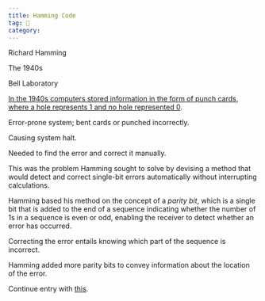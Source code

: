 ```yaml
---
title: Hamming Code
tag: 🌱 
category: 
---
```


Richard Hamming

The 1940s 

Bell Laboratory

[In the 1940s computers stored information in the form of punch cards, where a hole represents 1 and no hole represented 0](https://www.khanacademy.org/computing/computer-science/informationtheory/moderninfotheory/v/testtest).

Error-prone system; bent cards or punched incorrectly.

Causing system halt.

Needed to find the error and correct it manually.

This was the problem Hamming sought to solve by devising a method that would detect and correct single-bit errors automatically without interrupting calculations.

Hamming based his method on the concept of a *parity bit*, which is a single bit that is added to the end of a sequence indicating whether the number of 1s in a sequence is even or odd, enabling the receiver to detect whether an error has occurred.

Correcting the error entails knowing which part of the sequence is incorrect.

Hamming added more parity bits to convey information about the location of the error. 

Continue entry with [this](https://www.sciencedirect.com/topics/physics-and-astronomy/channel-capacity#:~:text=The%20channel%20capacity%2C%20C%2C%20is,of%20error%20is%20arbitrarily%20small.).